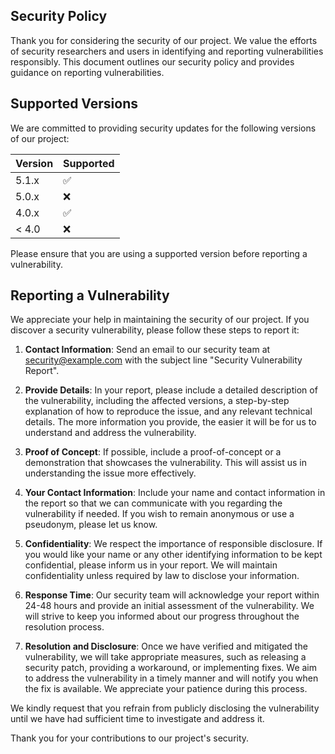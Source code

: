 ## Security Policy

Thank you for considering the security of our project. We value the efforts of security researchers and users in identifying and reporting vulnerabilities responsibly. This document outlines our security policy and provides guidance on reporting vulnerabilities.

## Supported Versions

We are committed to providing security updates for the following versions of our project:

| Version | Supported          |
| ------- | ------------------ |
| 5.1.x   | :white_check_mark: |
| 5.0.x   | :x:                |
| 4.0.x   | :white_check_mark: |
| < 4.0   | :x:                |

Please ensure that you are using a supported version before reporting a vulnerability.

## Reporting a Vulnerability

We appreciate your help in maintaining the security of our project. If you discover a security vulnerability, please follow these steps to report it:

1. **Contact Information**: Send an email to our security team at [security@example.com](mailto:security@example.com) with the subject line "Security Vulnerability Report".

2. **Provide Details**: In your report, please include a detailed description of the vulnerability, including the affected versions, a step-by-step explanation of how to reproduce the issue, and any relevant technical details. The more information you provide, the easier it will be for us to understand and address the vulnerability.

3. **Proof of Concept**: If possible, include a proof-of-concept or a demonstration that showcases the vulnerability. This will assist us in understanding the issue more effectively.

4. **Your Contact Information**: Include your name and contact information in the report so that we can communicate with you regarding the vulnerability if needed. If you wish to remain anonymous or use a pseudonym, please let us know.

5. **Confidentiality**: We respect the importance of responsible disclosure. If you would like your name or any other identifying information to be kept confidential, please inform us in your report. We will maintain confidentiality unless required by law to disclose your information.

6. **Response Time**: Our security team will acknowledge your report within 24-48 hours and provide an initial assessment of the vulnerability. We will strive to keep you informed about our progress throughout the resolution process.

7. **Resolution and Disclosure**: Once we have verified and mitigated the vulnerability, we will take appropriate measures, such as releasing a security patch, providing a workaround, or implementing fixes. We aim to address the vulnerability in a timely manner and will notify you when the fix is available. We appreciate your patience during this process.

We kindly request that you refrain from publicly disclosing the vulnerability until we have had sufficient time to investigate and address it.

Thank you for your contributions to our project's security.
